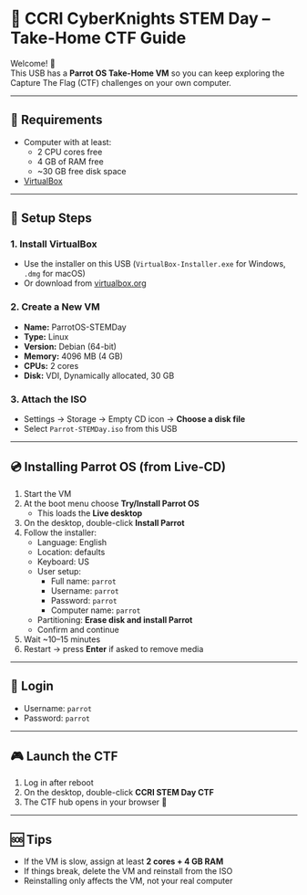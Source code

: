 # 🧠 CCRI CyberKnights STEM Day – Take-Home CTF Guide

Welcome! 🎉  
This USB has a **Parrot OS Take-Home VM** so you can keep exploring the Capture The Flag (CTF) challenges on your own computer.

---

## 🔧 Requirements
- Computer with at least:
  - 2 CPU cores free
  - 4 GB of RAM free
  - ~30 GB free disk space
- [VirtualBox](https://www.virtualbox.org/wiki/Downloads)

---

## 🚀 Setup Steps

### 1. Install VirtualBox
- Use the installer on this USB (`VirtualBox-Installer.exe` for Windows, `.dmg` for macOS)  
- Or download from [virtualbox.org](https://www.virtualbox.org/wiki/Downloads)

### 2. Create a New VM
- **Name:** ParrotOS-STEMDay  
- **Type:** Linux  
- **Version:** Debian (64-bit)  
- **Memory:** 4096 MB (4 GB)  
- **CPUs:** 2 cores  
- **Disk:** VDI, Dynamically allocated, 30 GB  

### 3. Attach the ISO
- Settings → Storage → Empty CD icon → **Choose a disk file**  
- Select `Parrot-STEMDay.iso` from this USB  

---

## 💿 Installing Parrot OS (from Live-CD)

1. Start the VM  
2. At the boot menu choose **Try/Install Parrot OS**  
   - This loads the **Live desktop**  
3. On the desktop, double-click **Install Parrot**  
4. Follow the installer:  
   - Language: English  
   - Location: defaults  
   - Keyboard: US  
   - User setup:  
     - Full name: `parrot`  
     - Username: `parrot`  
     - Password: `parrot`  
     - Computer name: `parrot`  
   - Partitioning: **Erase disk and install Parrot**  
   - Confirm and continue  
5. Wait ~10–15 minutes  
6. Restart → press **Enter** if asked to remove media  

---

## 👤 Login
- Username: `parrot`  
- Password: `parrot`  

---

## 🎮 Launch the CTF
1. Log in after reboot  
2. On the desktop, double-click **CCRI STEM Day CTF**  
3. The CTF hub opens in your browser 🎉  

---

## 🆘 Tips
- If the VM is slow, assign at least **2 cores + 4 GB RAM**  
- If things break, delete the VM and reinstall from the ISO  
- Reinstalling only affects the VM, not your real computer  

